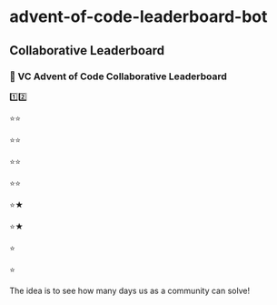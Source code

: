# advent-of-code-leaderboard-bot

## Collaborative Leaderboard

### :christmas_tree: VC Advent of Code Collaborative Leaderboard

:one::two:

:star::star:

:star::star:

:star::star:

:star::star:

:star:★

:star:★

:star:

:star:

The idea is to see how many days us as a community can solve!
